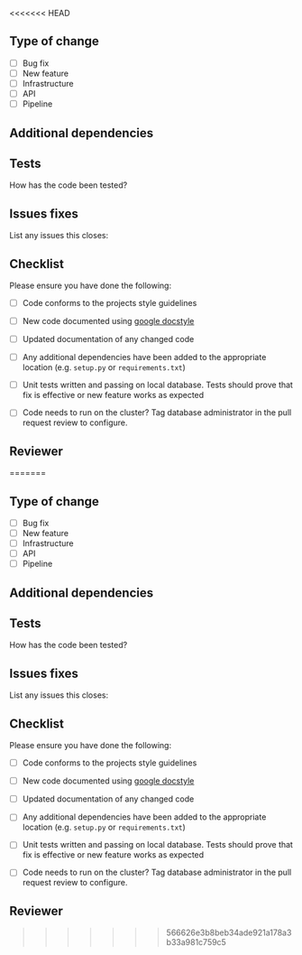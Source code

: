 <<<<<<< HEAD
<!-- Please follow these instructions when creating a pull request -->

<!-- 1. Ensure select the Odysseus project for the pull request on the right hand menu -->
<!-- 2. Name the pull request after the issue. e.g. iss_832_add_weather_data_input ->

# Summary
<!-- Please provide an overview of what this pull request does -->

## Type of change
<!-- Please select the types of change made -->

- [ ] Bug fix
- [ ] New feature
- [ ] Infrastructure 
- [ ] API
- [ ] Pipeline

## Additional dependencies
<!-- List any dependencies added to the project ->

<!-- - dependency 1 -->
<!-- - dependency 2 -->

## Tests
How has the code been tested?

<!-- - Added pytest tests -->
<!-- - Ran code using local database -->

## Issues fixes

List any issues this closes:

<!-- - Closes issue -->
<!-- - Closes issue -->

## Checklist
Please ensure you have done the following:

- [ ] Code conforms to the projects style guidelines

- [ ] New code documented using [google docstyle](https://sphinxcontrib-napoleon.readthedocs.io/en/latest/example_google.html)

- [ ] Updated documentation of any changed code

- [ ] Any additional dependencies have been added to the appropriate location (e.g. `setup.py` or `requirements.txt`)

- [ ] Unit tests written and passing on local database. Tests should prove that fix is effective or new feature works as expected

- [ ] Code needs to run on the cluster? Tag database administrator in the pull request review to configure. 

## Reviewer

<!-- List anything you would like the reviewer to focus on. ->

<!-- - I'm not sure if my tests cover all use cases well -->
=======
<!-- Please follow these instructions when creating a pull request -->

<!-- 1. Ensure select the Odysseus project for the pull request on the right hand menu -->
<!-- 2. Name the pull request after the issue. e.g. iss_832_add_weather_data_input ->

# Summary
<!-- Please provide an overview of what this pull request does -->

## Type of change
<!-- Please select the types of change made -->

- [ ] Bug fix
- [ ] New feature
- [ ] Infrastructure 
- [ ] API
- [ ] Pipeline

## Additional dependencies
<!-- List any dependencies added to the project -->

<!-- - dependency 1 -->
<!-- - dependency 2 -->

## Tests
How has the code been tested?

<!-- - Added pytest tests -->
<!-- - Ran code using local database -->

## Issues fixes

List any issues this closes:

<!-- - Closes issue -->
<!-- - Closes issue -->

## Checklist
Please ensure you have done the following:

- [ ] Code conforms to the projects style guidelines

- [ ] New code documented using [google docstyle](https://sphinxcontrib-napoleon.readthedocs.io/en/latest/example_google.html)

- [ ] Updated documentation of any changed code

- [ ] Any additional dependencies have been added to the appropriate location (e.g. `setup.py` or `requirements.txt`)

- [ ] Unit tests written and passing on local database. Tests should prove that fix is effective or new feature works as expected

- [ ] Code needs to run on the cluster? Tag database administrator in the pull request review to configure. 

## Reviewer

<!-- List anything you would like the reviewer to focus on. ->

<!-- - I'm not sure if my tests cover all use cases well -->
>>>>>>> 566626e3b8beb34ade921a178a3b33a981c759c5
